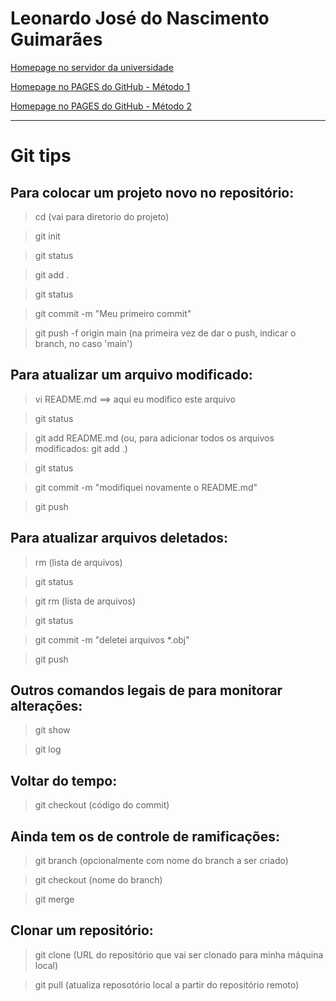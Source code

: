 # Leonardo José do Nascimento Guimarães

[Homepage no servidor da universidade](http://www.lmcg.ufpe.br/~leo/)

[Homepage no PAGES do GitHub - Método 1](https://leojnguimaraes.github.io/leo/)

[Homepage no PAGES do GitHub - Método 2](https://leojnguimaraes.github.io/leo2/)

---

# Git tips

## Para colocar um projeto novo no repositório:

> cd (vai para diretorio do projeto)  

> git init

> git status

> git add .

> git status

> git commit -m "Meu primeiro commit"

> git push -f origin main (na primeira vez de dar o push, indicar o branch, no caso 'main')

## Para atualizar um arquivo modificado:

> vi README.md ==> aqui eu modifico este arquivo

> git status

> git add README.md (ou, para adicionar todos os arquivos modificados: git add .)

> git status

> git commit -m "modifiquei novamente o README.md"

> git push 

## Para atualizar arquivos deletados:

> rm (lista de arquivos)

> git status

> git rm (lista de arquivos)

> git status

> git commit -m "deletei arquivos *.obj"

> git push 

## Outros comandos legais de para monitorar alterações:

> git show

> git log

## Voltar do tempo:

> git checkout (código do commit)

## Ainda tem os de controle de ramificações:

> git branch (opcionalmente com nome do branch a ser criado)

> git checkout (nome do branch)

> git merge

## Clonar um repositório:

> git clone (URL do repositório que vai ser clonado para minha máquina local)

> git pull (atualiza reposotório local a partir do repositório remoto)

<!---
- 👋 Hi, I’m @leojnguimaraes
- 👀 I’m interested in ...
- 🌱 I’m currently learning ...
- 💞️ I’m looking to collaborate on ...
- 📫 How to reach me ...

leojnguimaraes/leojnguimaraes is a ✨ special ✨ repository because its `README.md` (this file) appears on your GitHub profile.
You can click the Preview link to take a look at your changes.
--->
